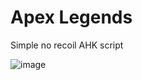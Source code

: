 # Apex Legends

Simple no recoil AHK script

![image](https://user-images.githubusercontent.com/1495177/194723091-e87d57e9-851d-4a20-96d4-bc6d8dbfb36b.png)
